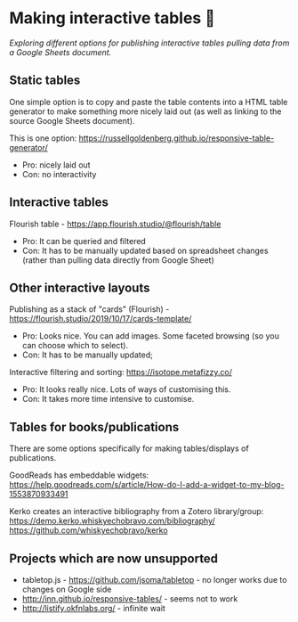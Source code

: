 # Making interactive tables 🧮

*Exploring different options for publishing interactive tables pulling data from a Google Sheets document.*

## Static tables

One simple option is to copy and paste the table contents into a HTML table generator to make something more nicely laid out (as well as linking to the source Google Sheets document).

This is one option: https://russellgoldenberg.github.io/responsive-table-generator/

- Pro: nicely laid out
- Con: no interactivity

## Interactive tables

Flourish table - https://app.flourish.studio/@flourish/table
- Pro: It can be queried and filtered
- Con: It has to be manually updated based on spreadsheet changes (rather than pulling data directly from Google Sheet)

## Other interactive layouts

Publishing as a stack of "cards" (Flourish) - https://flourish.studio/2019/10/17/cards-template/
- Pro: Looks nice. You can add images. Some faceted browsing (so you can choose which to select).
- Con: It has to be manually updated; 

Interactive filtering and sorting: https://isotope.metafizzy.co/
- Pro: It looks really nice. Lots of ways of customising this.
- Con: It takes more time intensive to customise. 

## Tables for books/publications

There are some options specifically for making tables/displays of publications.

GoodReads has embeddable widgets: https://help.goodreads.com/s/article/How-do-I-add-a-widget-to-my-blog-1553870933491

Kerko creates an interactive bibliography from a Zotero library/group: 
https://demo.kerko.whiskyechobravo.com/bibliography/
https://github.com/whiskyechobravo/kerko

## Projects which are now unsupported

* tabletop.js - https://github.com/jsoma/tabletop - no longer works due to changes on Google side
* http://inn.github.io/responsive-tables/ - seems not to work
* http://listify.okfnlabs.org/ - infinite wait
